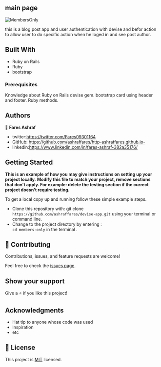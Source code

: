 ## main page
![MembersOnly](https://user-images.githubusercontent.com/37639594/112963618-d9571300-9147-11eb-9015-d9a95ae608de.png)



this is a blog post app and user authentication with devise and befor action to allow user to do specific action when he loged in and see post author.

## Built With

- Ruby on Rails
- Ruby
- bootstrap

### Prerequisites
Knowledge about Ruby on Rails devise gem.
bootstrap card using header and footer.
Ruby methods.


## Authors

👤 **Fares Ashraf** 

- twitter:https://twitter.com/Fares09301164
- GitHub: https://github.com/ashraffares/http-ashraffares.github.io-
- linkedin:https://www.linkedin.com/in/fares-ashraf-382a35176/

## Getting Started

**This is an example of how you may give instructions on setting up your project locally.**
**Modify this file to match your project, remove sections that don't apply. For example: delete the testing section if the currect project doesn't require testing.**


To get a local copy up and running follow these simple example steps.
- Clone this repository with: git clone ```https://github.com/ashraffares/devise-app.git``` using your terminal or command line.
- Change to the project directory by entering : <br>
```cd members-only``` in the terminal .

## 🤝 Contributing

Contributions, issues, and feature requests are welcome!

Feel free to check the [issues page](issues/).

## Show your support

Give a ⭐️ if you like this project!

## Acknowledgments

- Hat tip to anyone whose code was used
- Inspiration
- etc

## 📝 License

This project is [MIT](https://choosealicense.com/licenses/mit/) licensed.
